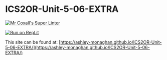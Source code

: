 # ICS2OR-Unit-5-06-EXTRA

[![Mr Coxall's Super Linter](https://github.com/ashley-monaghan/ICS2OR-Unit-5-06-EXTRA/workflows/Mr%20Coxall's%20Super%20Linter/badge.svg)](https://github.com/ashley-monaghan/ICS2OR-Unit-5-06-EXTRA/actions)

[![Run on Repl.it](https://repl.it/badge/github/ashley-monaghan/ICS2OR-Unit-5-06-EXTRA)](https://repl.it/github/ashley-monaghan/ICS2OR-Unit-5-06-EXTRA)

This site can be found at: [https://ashley-monaghan.github.io/ICS2OR-Unit-5-06-EXTRA/](https://ashley-monaghan.github.io/ICS2OR-Unit-5-06-EXTRA/)
